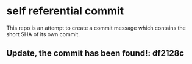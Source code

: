 # self referential commit

This repo is an attempt to create a commit message which contains the short SHA of its own commit.

## Update, the commit has been found!: df2128c
